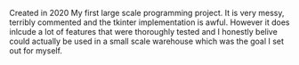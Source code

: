 Created in 2020
My first large scale programming project.
It is very messy, terribly commented and the tkinter implementation is awful.
However it does inlcude a lot of features that were thoroughly tested and I honestly belive could actually be used in a small scale warehouse which was the goal I set out for myself.
